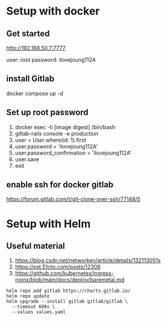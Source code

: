 # Setup with docker

## Get started

http://192.168.50.7:7777

user: root
password: ilovejoung112A

## install Gitlab 

docker compose up -d

## Set up root password

1. docker exec -ti [image digest] /bin/bash
2. gitlab-rails console -e production
3. user = User.where(id: 1).first
4. user.password = 'ilovejoung112A'
5. user.password_confirmation = 'ilovejoung112A'
6. user.save
7. exit

## enable ssh for docker gitlab
https://forum.gitlab.com/t/git-clone-over-ssh/77148/5



# Setup with Helm

## Useful material

1. https://blog.csdn.net/networken/article/details/132113051s
2. https://ost.51cto.com/posts/12308
3. https://github.com/kubernetes/ingress-nginx/blob/main/docs/deploy/baremetal.md


```
helm repo add gitlab https://charts.gitlab.io/
helm repo update
helm upgrade --install gitlab gitlab/gitlab \
  --timeout 600s \
  --values values.yaml
```

